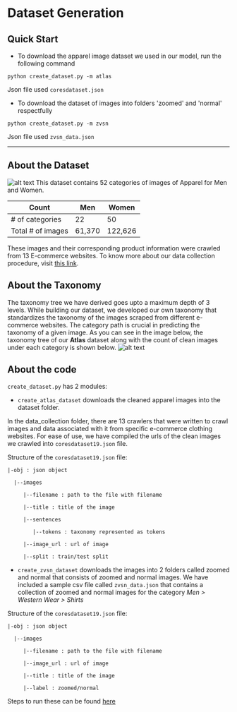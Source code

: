 # Dataset Generation

## Quick Start

- To download the apparel image dataset we used in our model, run the following command

`python create_dataset.py -m atlas` 

Json file used `coresdataset.json`

- To download the dataset of images into folders 'zoomed' and 'normal' respectfully

`python create_dataset.py -m zvsn` 

Json file used `zvsn_data.json`

*** 

## About the Dataset
![alt text](https://github.com/vumaasha/Atlas/blob/master/img/atlas_category_samples.jpg "Sample dataset")
This dataset contains 52 categories of images of Apparel for Men and Women.

|     Count              | Men   | Women  |
|-------------------|-------|--------|
| # of categories   | 22    | 50     |
| Total # of images | 61,370 | 122,626 |

These images and their corresponding product information were crawled from 13 E-commerce websites. To know more about our data collection procedure, visit [this link](https://github.com/vumaasha/Atlas/tree/master/dataset/data_collection).

## About the Taxonomy

The taxonomy tree we have derived goes upto a maximum depth of 3 levels. While building our dataset, we developed our own taxonomy that standardizes the taxonomy of the images scraped from different e-commerce websites. The category path is crucial in predicting the taxonomy of a given image. As you can see in the image below, the taxonomy tree of our **Atlas** dataset along with the count of clean images under each category is shown below.
![alt text](https://github.com/vumaasha/Atlas/blob/master/img/atlas_taxonomy_tree.jpg "Taxonomy")

## About the code
 
`create_dataset.py` has 2 modules:

* `create_atlas_dataset` downloads the cleaned apparel images into the dataset folder. 

In the data_collection folder, there are 13 crawlers that were written to crawl images and data associated with it from specific e-commerce clothing websites. For ease of use, we have compiled the urls of the clean images we crawled into `coresdataset19.json` file. 

Structure of the `coresdataset19.json` file:

    |-obj : json object

      |--images 
  
         |--filename : path to the file with filename

         |--title : title of the image

         |--sentences 
         
            |--tokens : taxonomy represented as tokens

         |--image_url : url of image

         |--split : train/test split



* `create_zvsn_dataset` downloads the images into 2 folders called zoomed and normal that consists of zoomed and normal images. We have included a sample csv file called `zvsn_data.json` that contains a collection of zoomed and normal images for the category *Men > Western Wear > Shirts*

Structure of the `coresdataset19.json` file:

    |-obj : json object

      |--images 
  
         |--filename : path to the file with filename

         |--image_url : url of image

         |--title : title of the image 
         
         |--label : zoomed/normal


Steps to run these can be found [here](#quick-start)

